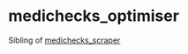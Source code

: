 # medichecks_optimiser

Sibling of [medichecks_scraper](https://github.com/stupidpupil/medichecks_scraper)
